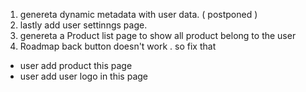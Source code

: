 1. genereta dynamic metadata with user data. ( postponed )
2. lastly add user settinngs page.
3. genereta a Product list page to show all product belong to the user
4. Roadmap back button doesn't work . so fix that

- user add product this page
- user add user logo in this page

